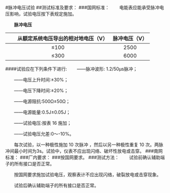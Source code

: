 #脉冲电压试验 
##测试标准及要求：
###国网标准：
&#160; &#160; &#160; &#160;电能表应能承受脉冲电压影响，试验电压按下表规定施加。

&#160; &#160; &#160; &#160;**脉冲电压**

&#160; &#160; &#160; &#160;从额定系统电压导出的相对地电压（V）|脉冲电压（V）
:-:|:-:
≤100|2500
≤300|6000

####试验应在下列条件下进行: 
&#160; &#160; &#160; &#160;——脉冲波形: 1.2/50μs脉冲；
 
&#160; &#160; &#160; &#160;——电压上升时间:±30%； 

&#160; &#160; &#160; &#160;——电压下降时间:±20%； 

&#160; &#160; &#160; &#160;——电源阻抗:500Ω±50Ω；
 
&#160; &#160; &#160; &#160;——电源能量:0.5J±0.05J； 

&#160; &#160; &#160; &#160;——试验电压:按表 16 施加； 

&#160; &#160; &#160; &#160;——试验电压允差:0～-10%。
 
&#160; &#160; &#160; &#160;每次试验，以一种极性施加 10 次脉冲 ，然后以另一种极性重复 10 次。两脉冲间最小时间为3s。试验中，仪表不应出现闪络、破坏性放电或击穿。
###南网标准：
###厂内要求：
###按国网要求。
###测试方法：
&#160; &#160; &#160; &#160;试验前确认辅助端子的所有接口是否正常。

&#160; &#160; &#160; &#160;按国网要求施加试验电压，观察表计不应出现闪络，破裂放电或击穿现象。

&#160; &#160; &#160; &#160;试验后确认辅助端子的所有接口是否正常。
